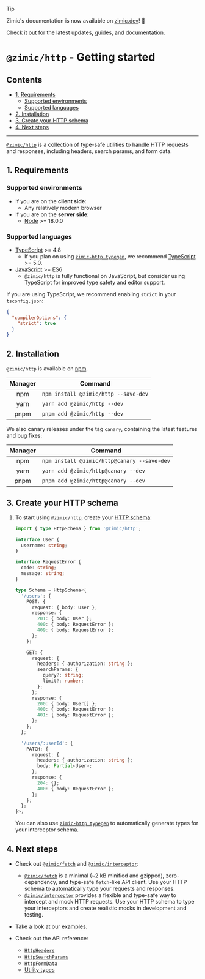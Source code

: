 > [!TIP]
>
> Zimic's documentation is now available on [zimic.dev](https://zimic.dev/docs/http/getting-started)! :tada:
>
> Check it out for the latest updates, guides, and documentation.

# `@zimic/http` - Getting started <!-- omit from toc -->

## Contents <!-- omit from toc -->

- [1. Requirements](#1-requirements)
  - [Supported environments](#supported-environments)
  - [Supported languages](#supported-languages)
- [2. Installation](#2-installation)
- [3. Create your HTTP schema](#3-create-your-http-schema)
- [4. Next steps](#4-next-steps)

---

[`@zimic/http`](../../packages/zimic-http) is a collection of type-safe utilities to handle HTTP requests and responses,
including headers, search params, and form data.

## 1. Requirements

### Supported environments

- If you are on the **client side**:
  - Any relatively modern browser
- If you are on the **server side**:
  - [Node](https://nodejs.org) >= 18.0.0

### Supported languages

- [TypeScript](https://www.typescriptlang.org) >= 4.8
  - If you plan on using [`zimic-http typegen`](cli‐zimic‐typegen), we recommend
    [TypeScript](https://www.typescriptlang.org) >= 5.0.
- [JavaScript](https://developer.mozilla.org/docs/Web/JavaScript) >= ES6
  - `@zimic/http` is fully functional on JavaScript, but consider using TypeScript for improved type safety and editor
    support.

If you are using TypeScript, we recommend enabling `strict` in your `tsconfig.json`:

```json
{
  "compilerOptions": {
    "strict": true
  }
}
```

## 2. Installation

`@zimic/http` is available on [npm](https://www.npmjs.com/package/@zimic/http).

| Manager | Command                              |
| :-----: | ------------------------------------ |
|   npm   | `npm install @zimic/http --save-dev` |
|  yarn   | `yarn add @zimic/http --dev`         |
|  pnpm   | `pnpm add @zimic/http --dev`         |

We also canary releases under the tag `canary`, containing the latest features and bug fixes:

| Manager | Command                                     |
| :-----: | ------------------------------------------- |
|   npm   | `npm install @zimic/http@canary --save-dev` |
|  yarn   | `yarn add @zimic/http@canary --dev`         |
|  pnpm   | `pnpm add @zimic/http@canary --dev`         |

## 3. Create your HTTP schema

1. To start using `@zimic/http`, create your [HTTP schema](api‐zimic‐http‐schemas):

   ```ts
   import { type HttpSchema } from '@zimic/http';

   interface User {
     username: string;
   }

   interface RequestError {
     code: string;
     message: string;
   }

   type Schema = HttpSchema<{
     '/users': {
       POST: {
         request: { body: User };
         response: {
           201: { body: User };
           400: { body: RequestError };
           409: { body: RequestError };
         };
       };

       GET: {
         request: {
           headers: { authorization: string };
           searchParams: {
             query?: string;
             limit?: number;
           };
         };
         response: {
           200: { body: User[] };
           400: { body: RequestError };
           401: { body: RequestError };
         };
       };
     };

     '/users/:userId': {
       PATCH: {
         request: {
           headers: { authorization: string };
           body: Partial<User>;
         };
         response: {
           204: {};
           400: { body: RequestError };
         };
       };
     };
   }>;
   ```

   You can also use [`zimic-http typegen`](cli‐zimic‐typegen) to automatically generate types for your interceptor
   schema.

## 4. Next steps

- Check out [`@zimic/fetch`](../../packages/zimic-fetch) and [`@zimic/interceptor`](../../packages/zimic-interceptor):

  - [`@zimic/fetch`](../../packages/zimic-fetch) is a minimal (~2 kB minified and gzipped), zero-dependency, and
    type-safe `fetch`-like API client. Use your HTTP schema to automatically type your requests and responses.
  - [`@zimic/interceptor`](../../packages/zimic-interceptor) provides a flexible and type-safe way to intercept and mock
    HTTP requests. Use your HTTP schema to type your interceptors and create realistic mocks in development and testing.

- Take a look at our [examples](../../examples/README.md).

- Check out the API reference:
  - [`HttpHeaders`](api‐zimic‐http#httpheaders)
  - [`HttpSearchParams`](api‐zimic‐http#httpsearchparams)
  - [`HttpFormData`](api‐zimic‐http#httpformdata)
  - [Utility types](api‐zimic‐http#utility-types)
